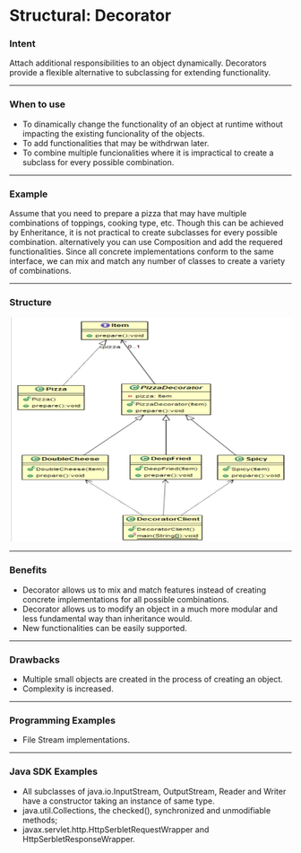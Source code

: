 # Structural: Decorator
### Intent

Attach additional responsibilities to an object dynamically. Decorators provide a flexible alternative to subclassing for extending functionality.

---
### When to use

* To dinamically change the functionality of an object at runtime without impacting the existing funcionality of the objects.
* To add functionalities that may be withdrwan later.
* To combine multiple funcionalities where it is impractical to create a subclass for every possible combination.

---
### Example

Assume that you need to prepare a pizza that may have multiple combinations of toppings, cooking type, etc. Though this can be achieved by Enheritance, it is not 
practical to create subclasses for every possible combination. alternatively you can use Composition and add the requered functionalities. Since all concrete implementations conform to the same interface, we can mix and match any number of classes to create a variety of combinations.

---
### Structure

<img src="./structural_decorator.jpg" width="600" height="400">

---
### Benefits

* Decorator allows us to mix and match features instead of creating concrete implementations for all possible combinations.
* Decorator allows us to modify an object in a much more modular and less fundamental way than inheritance would.
* New functionalities can be easily supported.

---
### Drawbacks

* Multiple small objects are created in the process of creating an object.
* Complexity is increased.

---
### Programming Examples

* File Stream implementations.

--- 
### Java SDK Examples

* All subclasses of java.io.InputStream, OutputStream, Reader and Writer have a constructor taking an instance of same type.
* java.util.Collections, the checked(), synchronized and unmodifiable methods;
* javax.servlet.http.HttpSerbletRequestWrapper and HttpSerbletResponseWrapper.
